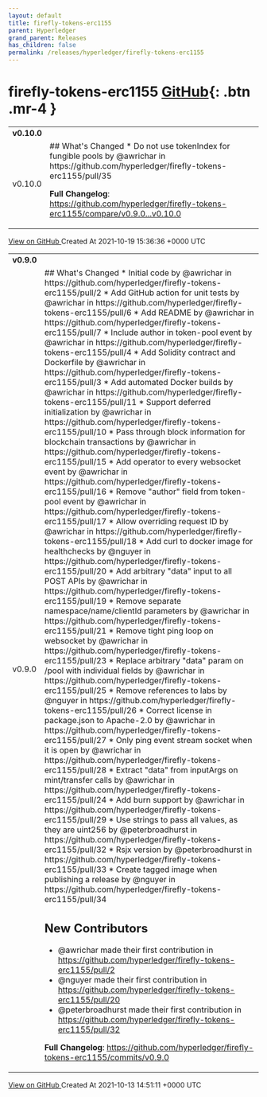 ```yaml
---
layout: default
title: firefly-tokens-erc1155
parent: Hyperledger
grand_parent: Releases
has_children: false
permalink: /releases/hyperledger/firefly-tokens-erc1155
---
```


# firefly-tokens-erc1155 <span class="fs-3 right-align">[GitHub](https://github.com/hyperledger/firefly-tokens-erc1155){: .btn .mr-4 }</span>


<div>
    <table>
        <tr>
            <td colspan="2">
                <b>
                    v0.10.0
                </b>
            </td>
        </tr>
        <tr>
            <td>
                <span class="chip">
                    v0.10.0
                </span>
            </td>
            <td>
                ## What's Changed
* Do not use tokenIndex for fungible pools by @awrichar in https://github.com/hyperledger/firefly-tokens-erc1155/pull/35


**Full Changelog**: https://github.com/hyperledger/firefly-tokens-erc1155/compare/v0.9.0...v0.10.0
            </td>
        </tr>
    </table>
    <a href="https://github.com/hyperledger/firefly-tokens-erc1155/releases/tag/v0.10.0" class=".btn">
        View on GitHub
    </a>
    <span class="right-align">
        Created At 2021-10-19 15:36:36 +0000 UTC
    </span>
</div>

<div>
    <table>
        <tr>
            <td colspan="2">
                <b>
                    v0.9.0
                </b>
            </td>
        </tr>
        <tr>
            <td>
                <span class="chip">
                    v0.9.0
                </span>
            </td>
            <td>
                ## What's Changed
* Initial code by @awrichar in https://github.com/hyperledger/firefly-tokens-erc1155/pull/2
* Add GitHub action for unit tests by @awrichar in https://github.com/hyperledger/firefly-tokens-erc1155/pull/6
* Add README by @awrichar in https://github.com/hyperledger/firefly-tokens-erc1155/pull/7
* Include author in token-pool event by @awrichar in https://github.com/hyperledger/firefly-tokens-erc1155/pull/4
* Add Solidity contract and Dockerfile by @awrichar in https://github.com/hyperledger/firefly-tokens-erc1155/pull/3
* Add automated Docker builds by @awrichar in https://github.com/hyperledger/firefly-tokens-erc1155/pull/11
* Support deferred initialization by @awrichar in https://github.com/hyperledger/firefly-tokens-erc1155/pull/10
* Pass through block information for blockchain transactions by @awrichar in https://github.com/hyperledger/firefly-tokens-erc1155/pull/15
* Add operator to every websocket event by @awrichar in https://github.com/hyperledger/firefly-tokens-erc1155/pull/16
* Remove "author" field from token-pool event by @awrichar in https://github.com/hyperledger/firefly-tokens-erc1155/pull/17
* Allow overriding request ID by @awrichar in https://github.com/hyperledger/firefly-tokens-erc1155/pull/18
* Add curl to docker image for healthchecks by @nguyer in https://github.com/hyperledger/firefly-tokens-erc1155/pull/20
* Add arbitrary "data" input to all POST APIs by @awrichar in https://github.com/hyperledger/firefly-tokens-erc1155/pull/19
* Remove separate namespace/name/clientId parameters by @awrichar in https://github.com/hyperledger/firefly-tokens-erc1155/pull/21
* Remove tight ping loop on websocket by @awrichar in https://github.com/hyperledger/firefly-tokens-erc1155/pull/23
* Replace arbitrary "data" param on /pool with individual fields by @awrichar in https://github.com/hyperledger/firefly-tokens-erc1155/pull/25
* Remove references to labs by @nguyer in https://github.com/hyperledger/firefly-tokens-erc1155/pull/26
* Correct license in package.json to Apache-2.0 by @awrichar in https://github.com/hyperledger/firefly-tokens-erc1155/pull/27
* Only ping event stream socket when it is open by @awrichar in https://github.com/hyperledger/firefly-tokens-erc1155/pull/28
* Extract "data" from inputArgs on mint/transfer calls by @awrichar in https://github.com/hyperledger/firefly-tokens-erc1155/pull/24
* Add burn support by @awrichar in https://github.com/hyperledger/firefly-tokens-erc1155/pull/29
* Use strings to pass all values, as they are uint256 by @peterbroadhurst in https://github.com/hyperledger/firefly-tokens-erc1155/pull/32
* Rsjx version by @peterbroadhurst in https://github.com/hyperledger/firefly-tokens-erc1155/pull/33
* Create tagged image when publishing a release by @nguyer in https://github.com/hyperledger/firefly-tokens-erc1155/pull/34

## New Contributors
* @awrichar made their first contribution in https://github.com/hyperledger/firefly-tokens-erc1155/pull/2
* @nguyer made their first contribution in https://github.com/hyperledger/firefly-tokens-erc1155/pull/20
* @peterbroadhurst made their first contribution in https://github.com/hyperledger/firefly-tokens-erc1155/pull/32

**Full Changelog**: https://github.com/hyperledger/firefly-tokens-erc1155/commits/v0.9.0
            </td>
        </tr>
    </table>
    <a href="https://github.com/hyperledger/firefly-tokens-erc1155/releases/tag/v0.9.0" class=".btn">
        View on GitHub
    </a>
    <span class="right-align">
        Created At 2021-10-13 14:51:11 +0000 UTC
    </span>
</div>

